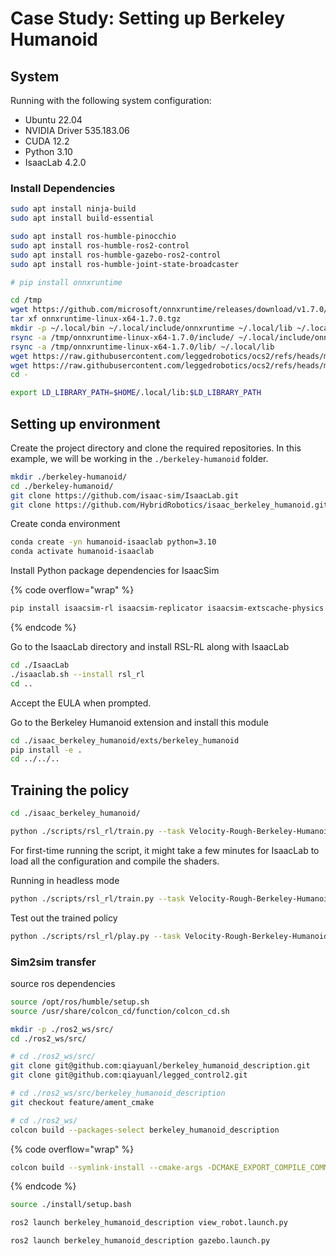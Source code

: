 # Case Study: Setting up Berkeley Humanoid

## System

Running with the following system configuration:

* Ubuntu 22.04
* NVIDIA Driver 535.183.06
* CUDA 12.2
* Python 3.10
* IsaacLab 4.2.0



### Install Dependencies

```bash
sudo apt install ninja-build
sudo apt install build-essential
```



```bash
sudo apt install ros-humble-pinocchio
sudo apt install ros-humble-ros2-control
sudo apt install ros-humble-gazebo-ros2-control
sudo apt install ros-humble-joint-state-broadcaster
```



```bash
# pip install onnxruntime
```

```bash
cd /tmp
wget https://github.com/microsoft/onnxruntime/releases/download/v1.7.0/onnxruntime-linux-x64-1.7.0.tgz
tar xf onnxruntime-linux-x64-1.7.0.tgz
mkdir -p ~/.local/bin ~/.local/include/onnxruntime ~/.local/lib ~/.local/share/cmake/onnxruntime
rsync -a /tmp/onnxruntime-linux-x64-1.7.0/include/ ~/.local/include/onnxruntime
rsync -a /tmp/onnxruntime-linux-x64-1.7.0/lib/ ~/.local/lib
wget https://raw.githubusercontent.com/leggedrobotics/ocs2/refs/heads/main/ocs2_mpcnet/ocs2_mpcnet_core/misc/onnxruntime/cmake/onnxruntimeConfig.cmake -O ~/.local/share/cmake/onnxruntime/onnxruntimeConfig.cmake
wget https://raw.githubusercontent.com/leggedrobotics/ocs2/refs/heads/main/ocs2_mpcnet/ocs2_mpcnet_core/misc/onnxruntime/cmake/onnxruntimeVersion.cmake -O ~/.local/share/cmake/onnxruntime/onnxruntimeVersion.cmake
cd -
```



```bash
export LD_LIBRARY_PATH=$HOME/.local/lib:$LD_LIBRARY_PATH
```



## Setting up environment

Create the project directory and clone the required repositories. In this example, we will be working in the `./berkeley-humanoid` folder.

```bash
mkdir ./berkeley-humanoid/
cd ./berkeley-humanoid/
git clone https://github.com/isaac-sim/IsaacLab.git
git clone https://github.com/HybridRobotics/isaac_berkeley_humanoid.git
```



Create conda environment

```bash
conda create -yn humanoid-isaaclab python=3.10
conda activate humanoid-isaaclab
```



Install Python package dependencies for IsaacSim

{% code overflow="wrap" %}
```bash
pip install isaacsim-rl isaacsim-replicator isaacsim-extscache-physics isaacsim-extscache-kit-sdk isaacsim-extscache-kit isaacsim-app --extra-index-url https://pypi.nvidia.com
```
{% endcode %}



Go to the IsaacLab directory and install RSL-RL along with IsaacLab

```bash
cd ./IsaacLab
./isaaclab.sh --install rsl_rl
cd ..
```

Accept the EULA when prompted.



Go to the Berkeley Humanoid extension and install this module

```bash
cd ./isaac_berkeley_humanoid/exts/berkeley_humanoid
pip install -e .
cd ../../..
```



## Training the policy

```bash
cd ./isaac_berkeley_humanoid/
```



```bash
python ./scripts/rsl_rl/train.py --task Velocity-Rough-Berkeley-Humanoid-v0
```

For first-time running the script, it might take a few minutes for IsaacLab to load all the configuration and compile the shaders.



Running in headless mode

```bash
python ./scripts/rsl_rl/train.py --task Velocity-Rough-Berkeley-Humanoid-v0 --headless
```



Test out the trained policy

```bash
python ./scripts/rsl_rl/play.py --task Velocity-Rough-Berkeley-Humanoid-Play-v0
```



### Sim2sim transfer



source ros dependencies

```bash
source /opt/ros/humble/setup.sh
source /usr/share/colcon_cd/function/colcon_cd.sh
```





```bash
mkdir -p ./ros2_ws/src/
cd ./ros2_ws/src/
```



```bash
# cd ./ros2_ws/src/
git clone git@github.com:qiayuanl/berkeley_humanoid_description.git
git clone git@github.com:qiayuanl/legged_control2.git

# cd ./ros2_ws/src/berkeley_humanoid_description
git checkout feature/ament_cmake
```



```bash
# cd ./ros2_ws/
colcon build --packages-select berkeley_humanoid_description
```

{% code overflow="wrap" %}
```bash
colcon build --symlink-install --cmake-args -DCMAKE_EXPORT_COMPILE_COMMANDS=ON -G Ninja -DCMAKE_BUILD_TYPE=RelWithDebInfo --event-handlers console_direct+ --packages-up-to legged_rl_controllers
```
{% endcode %}





```bash
source ./install/setup.bash
```



```bash
ros2 launch berkeley_humanoid_description view_robot.launch.py
```



```bash
ros2 launch berkeley_humanoid_description gazebo.launch.py
```







